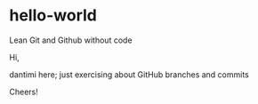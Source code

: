# hello-world
Lean Git and Github without code

Hi,

dantimi here; just exercising about GitHub branches and commits

Cheers!
